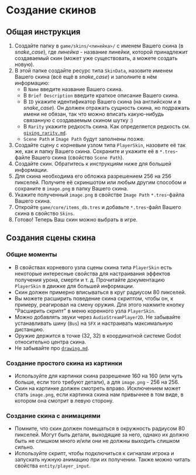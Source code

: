 # Создание скинов

## Общая инструкция

1. Создайте папку в `game/skins/<линейка>/` с именем Вашего скина (в *snake_case*), где *линейка* - название линейки, которой принадлежит создаваемый скин (может уже существовать, а можете создать новую).
2. В этой папке создайте ресурс типа `SkinData`, назовите именем Вашего скина (всё ещё в *snake_case*) и заполните в нём информацию:
    - В `Name` введите название Вашего скина.
    - В `Brief Description` введите краткое описание Вашего скина.
    - В `ID` укажите идентификатор Вашего скина (на английском и в *snake_case*). Он должен отражать сущность скина, но подражать имени не обязан, так что можно вписать какую-нибудь связанную с создаваемым скином шутку :)
    - В `Rarity` укажите редкость скина. Как определяется редкость см. [`giving_rarity.md`](./giving_rarity.md#скины).
    - `Scene Path` и `Image Path` будут заполнены позже.
3. Создайте сцену с корневым узлом типа `PlayerSkin`, назовите её так же, как и папку Вашего скина. Сохраните и укажите её в `*.tres`-файле Вашего скина (свойство `Scene Path`).
4. Создайте скин. Обратитесь к инструкциям ниже для большей информации.
5. Для скина необходима его обложка разрешением 256 на 256 пикселей. Получите её скриншотом или любым другим способом и сохраните в `image.png` в папку Вашего скина.
6. Укажите полученный `image.png` в свойстве `Image Path` `*.tres`-файла Вашего скина.
7. Откройте `game/core/items_db.tres` и добавьте `*.tres`-файл Вашего скина в свойство `Skins`.
8. Готово! Теперь Ваш скин можно выбрать в игре.

## Создания сцены скина

### Общие моменты

- В свойствах корневого узла сцены скина типа `PlayerSkin` есть некоторые интересные свойства для настраивания эффектов получения урона, смерти и т. д. Прочитайте документацию `PlayerSkin` в движке для большей информации.
- Скин должен примерно вписываться в круг радиусом 80 пикселей.
- Вы можете расширить поведение скина скриптом, чтобы он, к примеру, реагировал на смену оружия. Для этого нажмите кнопку "Расширить скрипт" в меню коренного узла `PlayerSkin`.
- Можно добавлять звуки через `AudioStreamPlayer2D`. Не забывайте устанавливать шину (`Bus`) на `SFX` и настраивать максимальную дистанцию.
- Оружие держится в точке (32, 32) в координатной системе Godot относительно центра скина.
- Не забывайте про [`drawing.md`](./drawing.md).

### Создание простого скина из картинки

- Используйте для картинки скина разрешение 160 на 160 (или чуть больше, если того требуют детали), а для `image.png` - 256 на 256.
- Скин на картинке должен смотреть вправо. Исключением может стать `image.png`,  если картинка скина нам привычнее в том виде, в котором она смотрит в левую сторону.

### Создание скина с анимациями

- Помните, что скин должен помещаться в окружность радиусом 80 пикселей. Могут быть детали, выходящие за него, однако их должно быть не слишком много и/или они не должны выходить слишком сильно.
- Используйте скрипт, чтобы подключиться к сигналам игрока и запускать нужную анимацию при их получении. Также можно читать свойства `entity/player_input`.
